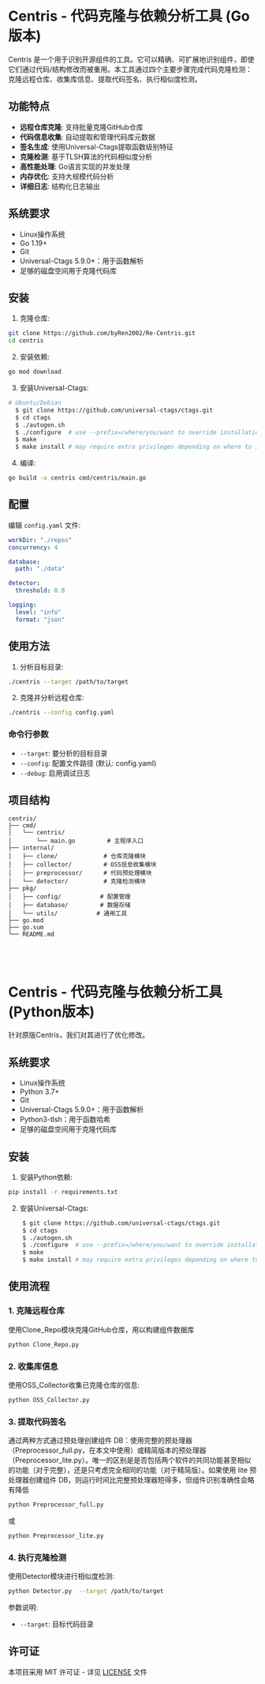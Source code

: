 # Centris - 代码克隆与依赖分析工具 (Go版本)

Centris 是一个用于识别开源组件的工具。它可以精确、可扩展地识别组件，即使它们通过代码/结构修改而被重用。本工具通过四个主要步骤完成代码克隆检测：克隆远程仓库、收集库信息、提取代码签名、执行相似度检测。

## 功能特点

- **远程仓库克隆**: 支持批量克隆GitHub仓库
- **代码信息收集**: 自动提取和管理代码库元数据
- **签名生成**: 使用Universal-Ctags提取函数级别特征
- **克隆检测**: 基于TLSH算法的代码相似度分析
- **高性能处理**: Go语言实现的并发处理
- **内存优化**: 支持大规模代码分析
- **详细日志**: 结构化日志输出

## 系统要求
- Linux操作系统
- Go 1.19+
- Git
- Universal-Ctags 5.9.0+：用于函数解析
- 足够的磁盘空间用于克隆代码库

## 安装

1. 克隆仓库:
```bash
git clone https://github.com/byRen2002/Re-Centris.git
cd centris
```

2. 安装依赖:
```bash
go mod download
```

3. 安装Universal-Ctags:
```bash
# Ubuntu/Debian
  $ git clone https://github.com/universal-ctags/ctags.git
  $ cd ctags
  $ ./autogen.sh
  $ ./configure  # use --prefix=/where/you/want to override installation directory, defaults to /usr/local
  $ make
  $ make install # may require extra privileges depending on where to install
```

4. 编译:
```bash
go build -o centris cmd/centris/main.go
```

## 配置

编辑 `config.yaml` 文件:

```yaml
workDir: "./repos"
concurrency: 4

database:
  path: "./data"

detector:
  threshold: 0.8

logging:
  level: "info"
  format: "json"
```

## 使用方法

1. 分析目标目录:
```bash
./centris --target /path/to/target
```

2. 克隆并分析远程仓库:
```bash
./centris --config config.yaml
```

### 命令行参数

- `--target`: 要分析的目标目录
- `--config`: 配置文件路径 (默认: config.yaml)
- `--debug`: 启用调试日志

## 项目结构

```
centris/
├── cmd/
│   └── centris/
│       └── main.go         # 主程序入口
├── internal/
│   ├── clone/             # 仓库克隆模块
│   ├── collector/         # OSS信息收集模块
│   ├── preprocessor/      # 代码预处理模块
│   └── detector/          # 克隆检测模块
├── pkg/
│   ├── config/           # 配置管理
│   ├── database/         # 数据存储
│   └── utils/           # 通用工具
├── go.mod
├── go.sum
└── README.md
```


<br/>
<br/>

   

# Centris - 代码克隆与依赖分析工具 (Python版本)
针对原版Centris，我们对其进行了优化修改。
## 系统要求

- Linux操作系统
- Python 3.7+
- Git
- Universal-Ctags 5.9.0+：用于函数解析
- Python3-tlsh：用于函数哈希
- 足够的磁盘空间用于克隆代码库

## 安装

1. 安装Python依赖:
  ``` bash
  pip install -r requirements.txt
  ```

2. 安装Universal-Ctags:
``` bash
    $ git clone https://github.com/universal-ctags/ctags.git
    $ cd ctags
    $ ./autogen.sh
    $ ./configure  # use --prefix=/where/you/want to override installation directory, defaults to /usr/local
    $ make
    $ make install # may require extra privileges depending on where to install
```
## 使用流程

### 1. 克隆远程仓库

使用Clone_Repo模块克隆GitHub仓库，用以构建组件数据库

```bash
python Clone_Repo.py 
```

### 2. 收集库信息

使用OSS_Collector收集已克隆仓库的信息:

```bash
python OSS_Collector.py
```


### 3. 提取代码签名

通过两种方式通过预处理创建组件 DB：使用完整的预处理器（Preprocessor_full.py，在本文中使用）或精简版本的预处理器（Preprocessor_lite.py）。唯一的区别是是否包括两个软件的共同功能甚至相似的功能（对于完整），还是只考虑完全相同的功能（对于精简版）。如果使用 lite 预处理器创建组件 DB，则运行时间比完整预处理器短得多，但组件识别准确性会略有降低

```bash
python Preprocessor_full.py
```
或
```bash
python Preprocessor_lite.py
```


### 4. 执行克隆检测

使用Detector模块进行相似度检测:

```bash
python Detector.py  --target /path/to/target
```
参数说明:
- `--target`: 目标代码目录

## 许可证

本项目采用 MIT 许可证 - 详见 [LICENSE](LICENSE) 文件